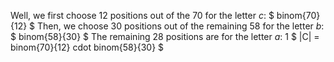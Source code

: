 Well, we first choose 12 positions out of the 70 for the letter $c$: $ binom{70}{12} $ 
Then, we choose 30 positions out of the remaining 58 for the letter $b$: $ binom{58}{30} $ 
The remaining 28 positions are for the letter $a$: 1 
$ |C| = binom{70}{12} cdot binom{58}{30} $
